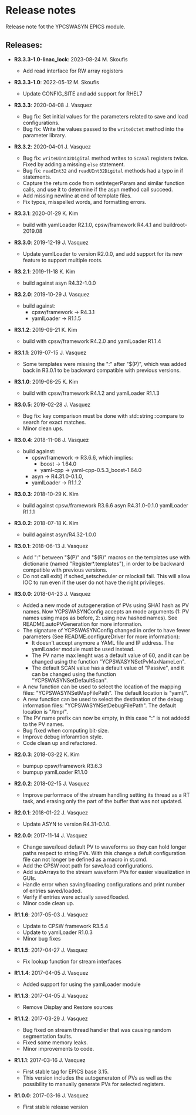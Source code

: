 # Release notes

Release note fot the YPCSWASYN EPICS module.

## Releases:
* __R3.3.3-1.0-linac_lock__: 2023-08-24 M. Skoufis
  * Add read interface for RW array registers

* __R3.3.3-1.0__: 2022-05-12 M. Skoufis
  * Update CONFIG_SITE and add support for RHEL7

* __R3.3.3__: 2020-04-08 J. Vasquez
  * Bug fix: Set initial values for the parameters related to save and load
    configurations.
  * Bug fix: Write the values passed to the `writeOctet` method into the
    parameter library.

* __R3.3.2__: 2020-04-01 J. Vasquez
  * Bug fix: `writeUInt32Digital` method writes to `ScaVal` registers twice.
    Fixed by adding a missing `else` statement.
  * Bug fix: `readInt32` and `readUInt32Digital` methods had a typo in if
    statements.
  * Capture the return code from setIntegerParam and similar function
    calls, and use it to determine if the asyn method call succeed.
  * Add missing newline at end of template files.
  * Fix typos, misspelled words, and formatting errors.

* __R3.3.1__: 2020-01-29 K. Kim
  * build with yamlLoader R2.1.0, cpsw/framework R4.4.1 and buildroot-2019.08

* __R3.3.0__: 2019-12-19 J. Vasquez
  * Update yamlLoader to version R2.0.0, and add support for
    its new feature to support multiple roots.

* __R3.2.1__: 2019-11-18 K. Kim
  * build against asyn R4.32-1.0.0

* __R3.2.0__: 2019-10-29 J. Vasquez
  * build against:
    - cpsw/framework -> R4.3.1
    - yamlLoader     -> R1.1.5

* __R3.1.2__: 2019-09-21 K. Kim
  * build with cpsw/framework R4.2.0 and yamlLoader R1.1.4

* __R3.1.1__: 2019-07-15 J. Vasquez
  * Some templates were missing the ":" after "$(P)", which was
    added back in R3.0.1 to be backward compatible with previous
    versions.

* __R3.1.0__: 2019-06-25 K. Kim
  * build with cpsw/framework R4.1.2 and yamlLoader R1.1.3

* __R3.0.5__: 2019-02-28 J. Vasquez
  * Bug fix: key comparison must be done with std::string::compare
    to search for exact matches.
  * Minor clean ups.

* __R3.0.4__: 2018-11-08 J. Vasquez
  * build against:
    - cpsw/framework -> R3.6.6, which implies:
      - boost -> 1.64.0
      - yaml-cpp -> yaml-cpp-0.5.3_boost-1.64.0
    - asyn -> R4.31.0-0.1.0,
    - yamlLoader -> R1.1.2

* __R3.0.3__: 2018-10-29 K. Kim
  * build against cpsw/framework R3.6.6
                    asyn R4.31.0-0.1.0
                    yamlLoader R1.1.1

* __R3.0.2__: 2018-07-18 K. Kim
  * build against asyn/R4.32-1.0.0

* __R3.0.1__: 2018-06-13 J. Vasquez
  * Add ":" between "$(P)" and "$(R)" macros on the templates use
    with dictionarie (named "Register*.templates"), in order to be
    backward compatible with previous versions.
  * Do not call exit() if sched_setscheduler or mlockall fail.
    This will allow IOC to run even if the user do not have the right
    privileges.

* __R3.0.0__: 2018-04-23 J. Vasquez
  * Added a new mode of autogeneration of PVs using SHA1 hash
    as PV names. Now YCPSWASYNConfig accepts an mode arguments
    (1: PV names using maps as before, 2: using new hashed names).
    See README.autoPVGeneration for more information.
  * The signature of YCPSWASYNConfig changed in order to have fewer
    parameters (See README.configureDriver for more information):
    - It doesn't accept anymore a YAML file and IP address.
      The yamlLoader module must be used instead.
    - The PV name max lenght was a default value of 60, and it can
      be changed using the function "YCPSWASYNSetPvMaxNameLen".
    - The default SCAN value has a default value of "Passive", and
      it can be changed using the function "YCPSWASYNSetDefaultScan".
  * A new function can be used to select the location of the mapping
    files: "YCPSWASYNSetMapFilePath". The default location is "yaml/".
  * A new function can be used to select the destination of the debug
    information files: "YCPSWASYNSetDebugFilePath". The default
    location is "/tmp/".
  * The PV name prefix can now be empty, in this case ":" is not
    addedd to the PV names.
  * Bug fixed when computing bit-size.
  * Improve debug inforamtion style.
  * Code clean up and refactored.

* __R2.0.3__: 2018-03-22 K. Kim
  * bumpup cpsw/framework R3.6.3
  * bumpup yamlLoader     R1.1.0

* __R2.0.2__: 2018-02-15 J. Vasquez
  * Improve performace of the stream handling setting its thread
    as a RT task, and erasing only the part of the buffer that was
    not updated.

* __R2.0.1__: 2018-01-22 J. Vasquez
  * Update ASYN to version R4.31-0.1.0.

* __R2.0.0__: 2017-11-14 J. Vasquez
  * Change save/load default PV to waveforms so they can
    hold longer paths respect to string PVs. With this
    change a defult configuration file can not longer be
    defined as a macro in st.cmd.
  * Add the CPSW root path for save/load configurations.
  * Add subArrays to the stream waveform PVs for easier
    visualization in GUIs.
  * Handle error when saving/loading configurations and
    print number of entries saved/loaded.
  * Verify if entries were actually saved/loaded.
  * Minor code clean up.

* __R1.1.6__: 2017-05-03 J. Vasquez
  * Update to CPSW framework R3.5.4
  * Update to yamlLoader R1.0.3
  * Minor bug fixes

* __R1.1.5__: 2017-04-27 J. Vasquez
  * Fix lookup function for stream interfaces

* __R1.1.4__: 2017-04-05 J. Vasquez
  * Added support for using the yamlLoader module

* __R1.1.3__: 2017-04-05 J. Vasquez
  * Remove Display and Restore sources

* __R1.1.2__: 2017-03-29 J. Vasquez
  * Bug fixed on stream thread handler that was causing random
    segmentation faults.
  * Fixed some memory leaks.
  * Minor improvements to code.

* __R1.1.1__: 2017-03-16 J. Vasquez
  * First stable tag for EPICS base 3.15.
  * This version includes the autogeneraton of PVs as well as the
    possibility to manually generate PVs for selected registers.

* __R1.0.0__: 2017-03-16 J. Vasquez
  * First stable release version


